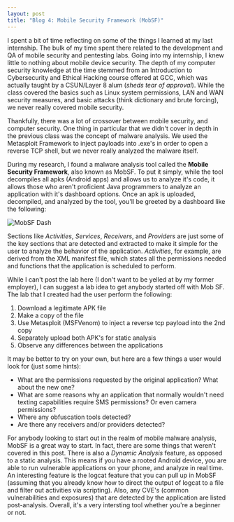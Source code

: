 ```yaml
---
layout: post
title: "Blog 4: Mobile Security Framework (MobSF)"
---
```


I spent a bit of time reflecting on some of the things I learned at my last internship. The bulk of my time spent there related to the development and QA of mobile security and pentesting labs. Going into my internship, I knew little to nothing about mobile device security. The depth of my computer security knowledge at the time stemmed from an Introduction to Cybersecurity and Ethical Hacking course offered at GCC, which was actually taught by a CSUN/Layer 8 alum (*sheds tear of approval*). While the class covered the basics such as Linux system permissions, LAN and WAN security measures, and basic attacks (think dictionary and brute forcing), we never really covered mobile security.

Thankfully, there was a lot of crossover between mobile security, and computer security. One thing in particular that we didn't cover in depth in the previous class was the concept of malware analysis. We used the Metasploit Framework to inject payloads into .exe's in order to open a reverse TCP shell, but we never really analyzed the malware itself. 

During my research, I found a malware analysis tool called the **Mobile Security Framework**, also known as MobSF. To put it simply, while the tool decompiles all apks (Android apps) and allows us to analyze it's code, it allows those who aren't proficient Java programmers to analyze an application with it's dashboard options. Once an apk is uploaded, decompiled, and analyzed by the tool, you'll be greeted by a dashboard like the following:

![MobSF Dash](https://user-images.githubusercontent.com/4301109/76472502-1f6df700-63cc-11ea-9ac0-fca99327e47d.png)

Sections like *Activities*, *Services*, *Receivers*, and *Providers* are just some of the key sections that are detected and extracted to make it simple for the user to analyze the behavior of the application. *Activities*, for example, are derived from the XML manifest file, which states all the permissions needed and functions that the application is scheduled to perform. 

While I can't post the lab here (I don't want to be yelled at by my former employer), I can suggest a lab idea to get anybody started off with Mob SF. The lab that I created had the user perform the following:

1. Download a legitimate APK file
2. Make a copy of the file
3. Use Metasploit (MSFVenom) to inject a reverse tcp payload into the 2nd copy
4. Separately upload both APK's for static analysis
5. Observe any differences between the applications

It may be better to try on your own, but here are a few things a user would look for (just some hints):

- What are the permissions requested by the original application? What about the new one?
- What are some reasons why an application that normally wouldn't need texting capabilities require SMS permissions? Or even camera permissions?
- Where any obfuscation tools detected?
- Are there any receivers and/or providers detected?

For anybody looking to start out in the realm of mobile malware analysis, MobSF is a great way to start. In fact, there are some things that weren't covered in this post. There is also a *Dynamic Analysis* feature, as opposed to a static analysis. This means if you have a rooted Android device, you are able to run vulnerable applications on your phone, and analyze in real time. An interesting feature is the logcat feature that you can pull up in MobSF (assuming that you already know how to direct the output of logcat to a file and filter out activities via scripting). Also, any CVE's (common vulnerabilities and exposures) that are detected by the application are listed post-analysis. Overall, it's a very intersting tool whether you're a beginner or not.
